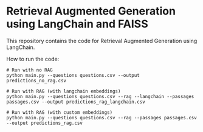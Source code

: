 # Retrieval Augmented Generation using LangChain and FAISS

This repository contains the code for Retrieval Augmented Generation using LangChain.

How to run the code:
```
# Run with no RAG
python main.py --questions questions.csv --output predictions_no_rag.csv

# Run with RAG (with langchain embeddings)
python main.py --questions questions.csv --rag --langchain --passages passages.csv --output predictions_rag_langchain.csv

# Run with RAG (with custom embeddings)
python main.py --questions questions.csv --rag --passages passages.csv --output predictions_rag.csv

```

